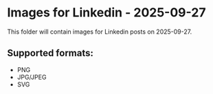 # Images for Linkedin - 2025-09-27

This folder will contain images for Linkedin posts on 2025-09-27.

## Supported formats:
- PNG
- JPG/JPEG
- SVG
